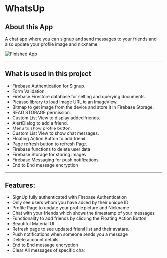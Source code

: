# WhatsUp


## About this App

A chat app where you can signup and send messages to your friends and also update your profile image and nickname.

![Finished App](https://cdn.discordapp.com/attachments/283947045163630593/816209300233256990/20210302_125351.gif)

---

## What is used in this project

- Firebase Authentication for Signup.
- Form Validation.
- Firebase Firestore database for setting and querying documents.
- Picasso library to load image URL to an ImageView.
- Bitmap to get image from the device and store it in Firebase Storage.
- READ STORAGE permission.
- Custom List View to display added friends.
- AlertDialog to add a friend.
- Menu to show profile button.
- Custom List View to show chat messages.
- Floating Action Button to add friend.
- Page refresh button to refresh Page.
- Firebase functions to delete user data
- Firebase Storage for storing images
- Firebase Messaging for push notifications
- End to End message encryption



---

## Features:

- SignUp fully authenticated with Firebase Authentication
- Only see users whom you have added by their unique ID
- Profile Page to update your profile picture and Nickname
- Chat with your friends which shows the timestamp of your messages
- Functionality to add friends by clicking the Floating Action Button
- Beautiful Material UI
- Refresh page to see updated friend list and their avatars.
- Push notifications when someone sends you a message
- Delete account details
- End to End message encryption
- Clear All messages of specific chat

